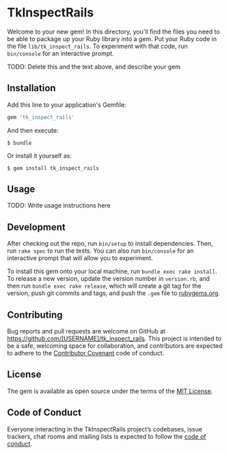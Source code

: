 # TkInspectRails

Welcome to your new gem! In this directory, you'll find the files you need to be able to package up your Ruby library into a gem. Put your Ruby code in the file `lib/tk_inspect_rails`. To experiment with that code, run `bin/console` for an interactive prompt.

TODO: Delete this and the text above, and describe your gem

## Installation

Add this line to your application's Gemfile:

```ruby
gem 'tk_inspect_rails'
```

And then execute:

    $ bundle

Or install it yourself as:

    $ gem install tk_inspect_rails

## Usage

TODO: Write usage instructions here

## Development

After checking out the repo, run `bin/setup` to install dependencies. Then, run `rake spec` to run the tests. You can also run `bin/console` for an interactive prompt that will allow you to experiment.

To install this gem onto your local machine, run `bundle exec rake install`. To release a new version, update the version number in `version.rb`, and then run `bundle exec rake release`, which will create a git tag for the version, push git commits and tags, and push the `.gem` file to [rubygems.org](https://rubygems.org).

## Contributing

Bug reports and pull requests are welcome on GitHub at https://github.com/[USERNAME]/tk_inspect_rails. This project is intended to be a safe, welcoming space for collaboration, and contributors are expected to adhere to the [Contributor Covenant](http://contributor-covenant.org) code of conduct.

## License

The gem is available as open source under the terms of the [MIT License](https://opensource.org/licenses/MIT).

## Code of Conduct

Everyone interacting in the TkInspectRails project’s codebases, issue trackers, chat rooms and mailing lists is expected to follow the [code of conduct](https://github.com/[USERNAME]/tk_inspect_rails/blob/master/CODE_OF_CONDUCT.md).
